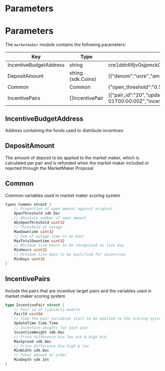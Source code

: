 <!-- order: 7 -->

# Parameters

# Parameters

The `marketmaker` module contains the following parameters:

| Key                    | Type               | Example                                                                                                                                                                                          |
|------------------------|--------------------|--------------------------------------------------------------------------------------------------------------------------------------------------------------------------------------------------|
| IncentiveBudgetAddress | string             | cre1ddn66jv0sjpmck0ptegmhmqtn35qsg2vxyk2hn9sqf4qxtzqz3sq3qhhde                                                                                                                                   |
| DepositAmount          | string (sdk.Coins) | [{"denom":"ucre","amount":"1000000000"}]                                                                                                                                                         |
| Common                 | Common             | {"open_threshold":"0.500000000000000000","abs_open_threshold":"0.100000000000000000","max_downtime":20,"max_total_downtime":100,"min_hours":16,"min_days":22}                                    |
| IncentivePairs         | []IncentivePair    | [{"pair_id":"20","update_time":"2022-12-01T00:00:00Z","incentive_weight":"0.100000000000000000","max_spread":"0.012000000000000000","min_width":"0.002000000000000000","min_depth":"100000000"}] |

## IncentiveBudgetAddress

Address containing the funds used to distribute incentives

## DepositAmount

The amount of deposit to be applied to the market maker, which is calculated per pair and is refunded when the market maker included or rejected through the MarketMaker Proposal

## Common

Common variables used in market maker scoring system

```go
types Common struct {
    // Proportion of open amount against original
    OpenThreshold sdk.Dec
    // Absolute number of open amount
    AbsOpenThreshold uint32
    // Threshold of outage
    MaxDowntime uint32
    // Sum of outage time in an hour
    MaxTotalDowntime uint32
    // Minimum live hours to be recognized as live day
    MinHours uint32
    // Minimum live days to be qualified for incentives
    MinDays uint32
}
```

## IncentivePairs

Include the pairs that are incentive target pairs and the variables used in market maker scoring system

```go
type IncentivePair struct {
    // Pair id of liquidity module
    PairId uint64
    // Time the pair variables start to be applied to the scoring system
    UpdateTime time.Time
    // Incentive weights for each pair
    IncentiveWeight sdk.Dec
    // Price difference btw low ask & high bid
    MaxSpread sdk.Dec
    // Price difference btw high & low
    MinWidth sdk.Dec
    // Total amount of order
    MinDepth sdk.Int
}
```
